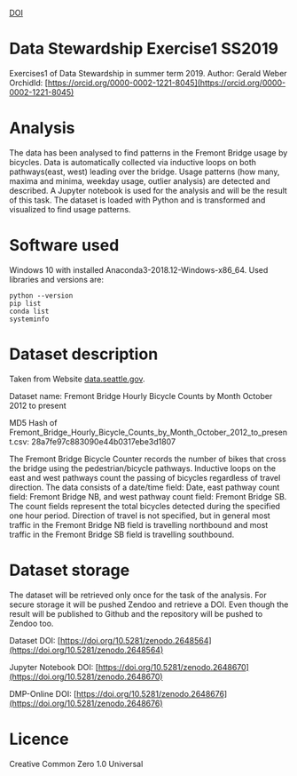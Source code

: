 [DOI](https://doi.org/10.5281/zenodo.2648670)

# Data Stewardship Exercise1 SS2019
Exercises1 of Data Stewardship in summer term 2019.
Author: Gerald Weber
OrchidId: [https://orcid.org/0000-0002-1221-8045](https://orcid.org/0000-0002-1221-8045)

# Analysis
The data has been analysed to find patterns in the Fremont Bridge usage by bicycles. Data is automatically collected via inductive loops on both pathways(east, west) leading over the bridge. Usage patterns (how many, maxima and minima, weekday usage, outlier analysis) are detected and described.
A Jupyter notebook is used for the analysis and will be the result of this task. The dataset is loaded with Python and is transformed and visualized to find usage patterns.

# Software used
Windows 10 with installed Anaconda3-2018.12-Windows-x86_64.
Used libraries and versions are:
``` 
python --version
pip list
conda list
systeminfo
```

# Dataset description
Taken from Website [data.seattle.gov](https://data.seattle.gov/Transportation/Fremont-Bridge-Hourly-Bicycle-Counts-by-Month-Octo/65db-xm6k).

Dataset name: Fremont Bridge Hourly Bicycle Counts by Month October 2012 to present

MD5 Hash of Fremont_Bridge_Hourly_Bicycle_Counts_by_Month_October_2012_to_present.csv: 28a7fe97c883090e44b0317ebe3d1807

The Fremont Bridge Bicycle Counter records the number of bikes that cross the bridge using the pedestrian/bicycle pathways. Inductive loops on the east and west pathways count the passing of bicycles regardless of travel direction. The data consists of a date/time field: Date, east pathway count field: Fremont Bridge NB, and west pathway count field: Fremont Bridge SB. The count fields represent the total bicycles detected during the specified one hour period. Direction of travel is not specified, but in general most traffic in the Fremont Bridge NB field is travelling northbound and most traffic in the Fremont Bridge SB field is travelling southbound.

# Dataset storage
The dataset will be retrieved only once for the task of the analysis. For secure storage it will be pushed Zendoo and retrieve a DOI. Even though the result will be published to Github and the repository will be pushed to Zendoo too.

Dataset DOI: [https://doi.org/10.5281/zenodo.2648564](https://doi.org/10.5281/zenodo.2648564)

Jupyter Notebook DOI: [https://doi.org/10.5281/zenodo.2648670](https://doi.org/10.5281/zenodo.2648670)

DMP-Online DOI: [https://doi.org/10.5281/zenodo.2648676](https://doi.org/10.5281/zenodo.2648676)

# Licence

Creative Common Zero 1.0 Universal